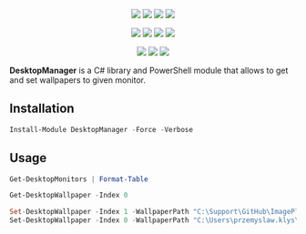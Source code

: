 ﻿<p align="center">
  <a href="https://dev.azure.com/evotecpl/DesktopManager/_build/results?buildId=latest"><img src="https://img.shields.io/azure-devops/build/evotecpl/39c74615-8f34-4af0-a835-68dc33f9214f/14?label=Azure%20Pipelines&style=flat-square"></a>
  <a href="https://www.powershellgallery.com/packages/DesktopManager"><img src="https://img.shields.io/powershellgallery/v/DesktopManager.svg?style=flat-square"></a>
  <a href="https://www.powershellgallery.com/packages/DesktopManager"><img src="https://img.shields.io/powershellgallery/vpre/DesktopManager.svg?label=powershell%20gallery%20preview&colorB=yellow&style=flat-square"></a>
  <a href="https://github.com/EvotecIT/DesktopManager"><img src="https://img.shields.io/github/license/EvotecIT/DesktopManager.svg?style=flat-square"></a>
</p>

<p align="center">
  <a href="https://www.powershellgallery.com/packages/DesktopManager"><img src="https://img.shields.io/powershellgallery/p/DesktopManager.svg?style=flat-square"></a>
  <a href="https://github.com/EvotecIT/DesktopManager"><img src="https://img.shields.io/github/languages/top/evotecit/DesktopManager.svg?style=flat-square"></a>
  <a href="https://github.com/EvotecIT/DesktopManager"><img src="https://img.shields.io/github/languages/code-size/evotecit/DesktopManager.svg?style=flat-square"></a>
  <a href="https://www.powershellgallery.com/packages/DesktopManager"><img src="https://img.shields.io/powershellgallery/dt/DesktopManager.svg?style=flat-square"></a>
</p>

<p align="center">
  <a href="https://twitter.com/PrzemyslawKlys"><img src="https://img.shields.io/twitter/follow/PrzemyslawKlys.svg?label=Twitter%20%40PrzemyslawKlys&style=flat-square&logo=twitter"></a>
  <a href="https://evotec.xyz/hub"><img src="https://img.shields.io/badge/Blog-evotec.xyz-2A6496.svg?style=flat-square"></a>
  <a href="https://www.linkedin.com/in/pklys"><img src="https://img.shields.io/badge/LinkedIn-pklys-0077B5.svg?logo=LinkedIn&style=flat-square"></a>
</p>

**DesktopManager** is a C# library and PowerShell module that allows to get and set wallpapers to given monitor.

## Installation

```powershell
Install-Module DesktopManager -Force -Verbose
```

## Usage

```powershell
Get-DesktopMonitors | Format-Table

Get-DesktopWallpaper -Index 0

Set-DesktopWallpaper -Index 1 -WallpaperPath "C:\Support\GitHub\ImagePlayground\Sources\ImagePlayground.Examples\bin\Debug\net7.0\Images\KulekWSluchawkach.jpg" -Position Fit
Set-DesktopWallpaper -Index 0 -WallpaperPath "C:\Users\przemyslaw.klys\Downloads\IMG_4820.jpg"
```

